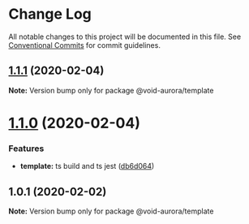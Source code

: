 # Change Log

All notable changes to this project will be documented in this file.
See [Conventional Commits](https://conventionalcommits.org) for commit guidelines.

## [1.1.1](https://github.com/void-aurora/toolkit/compare/@void-aurora/template@1.1.0...@void-aurora/template@1.1.1) (2020-02-04)

**Note:** Version bump only for package @void-aurora/template

# [1.1.0](https://github.com/void-aurora/toolkit/compare/@void-aurora/template@1.0.1...@void-aurora/template@1.1.0) (2020-02-04)

### Features

- **template:** ts build and ts jest ([db6d064](https://github.com/void-aurora/toolkit/commit/db6d064a1206623723c7d54f56fea003a42b5e76))

## 1.0.1 (2020-02-02)

**Note:** Version bump only for package @void-aurora/template
